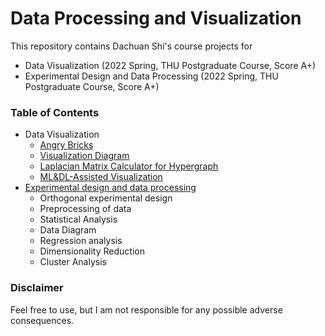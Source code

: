 # Data Processing and Visualization

This repository contains Dachuan Shi's course projects for
- Data Visualization (2022 Spring, THU Postgraduate Course, Score A+)
- Experimental Design and Data Processing (2022 Spring, THU Postgraduate Course, Score A+)


### Table of Contents
- Data Visualization
  - [Angry Bricks](./Angry%20Bricks)
  - [Visualization Diagram](./Visualization%20Diagram)
  - [Laplacian Matrix Calculator for Hypergraph](./Laplacian%20Matrix%20Calculator%20for%20Hypergraph)
  - [ML&DL-Assisted Visualization](./ML%26DL-Assisted%20Visualization)
- [Experimental design and data processing](./Experiment%20Design%20And%20Data%20Processing)
  - Orthogonal experimental design
  - Preprocessing of data
  - Statistical Analysis
  - Data Diagram
  - Regression analysis
  - Dimensionality Reduction
  - Cluster Analysis

### Disclaimer
Feel free to use, but I am not responsible for any possible adverse consequences. 